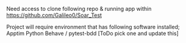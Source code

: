 Need access to clone following repo & running app within
https://github.com/Galileo0/Soar_Test

Project will require environment that has following software installed;
Apptim
Python
Behave / pytest-bdd [ToDo pick one and update this]